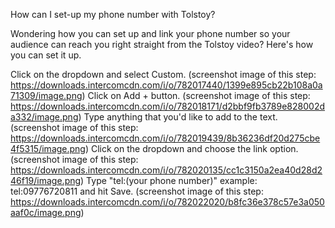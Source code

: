 How can I set-up my phone number with Tolstoy?

Wondering how you can set up and link your phone number so your audience can reach you right straight from the Tolstoy video? Here's how you can set it up.

Click on the dropdown and select Custom. (screenshot image of this step: https://downloads.intercomcdn.com/i/o/782017440/1399e895cb22b108a0a71309/image.png)
Click on Add + button. (screenshot image of this step: https://downloads.intercomcdn.com/i/o/782018171/d2bbf9fb3789e828002da332/image.png) 
Type anything that you'd like to add to the text. (screenshot image of this step: https://downloads.intercomcdn.com/i/o/782019439/8b36236df20d275cbe4f5315/image.png)
Click on the dropdown and choose the link option. (screenshot image of this step: https://downloads.intercomcdn.com/i/o/782020135/cc1c3150a2ea40d28d246f19/image.png)
Type "tel:(your phone number)" example: tel:09776720811 and hit Save. (screenshot image of this step: https://downloads.intercomcdn.com/i/o/782022020/b8fc36e378c57e3a050aaf0c/image.png)